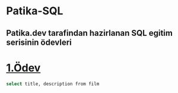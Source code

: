 # Patika-SQL
## Patika.dev tarafindan hazirlanan SQL egitim serisinin ödevleri

# [1.Ödev](https://github.com/fathf3/Patika-SQL)

```bash
select title, description from film
```
